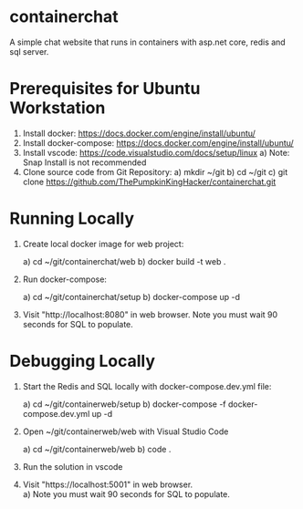 # containerchat
A simple chat website that runs in containers with asp.net core, redis and sql server.

# Prerequisites for Ubuntu Workstation
1) Install docker: https://docs.docker.com/engine/install/ubuntu/
2) Install docker-compose: https://docs.docker.com/engine/install/ubuntu/
3) Install vscode: https://code.visualstudio.com/docs/setup/linux
     a) Note: Snap Install is not recommended
4) Clone source code from Git Repository:
     a) mkdir ~/git
     b) cd ~/git
     c) git clone https://github.com/ThePumpkinKingHacker/containerchat.git

# Running Locally
1) Create local docker image for web project:

   a) cd ~/git/containerchat/web
   b) docker build -t web .

2) Run docker-compose:

   a) cd ~/git/containerchat/setup
   b) docker-compose up -d

3) Visit "http://localhost:8080" in web browser.  Note you must wait 90 seconds for SQL to populate.

# Debugging Locally
1) Start the Redis and SQL locally with docker-compose.dev.yml file:

   a) cd ~/git/containerweb/setup
   b) docker-compose -f docker-compose.dev.yml up -d

2) Open ~/git/containerweb/web with Visual Studio Code

   a) cd ~/git/containerweb/web
   b) code .

3) Run the solution in vscode
4) Visit "https://localhost:5001" in web browser.  
   a) Note you must wait 90 seconds for SQL to populate.

